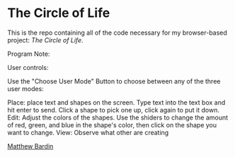 # The Circle of Life

This is the repo containing all of the code necessary for my browser-based project: _The Circle of Life_.

Program Note:

User controls:

Use the "Choose User Mode" Button to choose between any of the three user modes:

Place: place text and shapes on the screen. Type text into the text box and hit enter to send. Click a shape to pick one up, click again to put it down.
Edit: Adjust the colors of the shapes. Use the shiders to change the amount of red, green, and blue in the shape's color, then click on the shape you want to change.
View: Observe what other are creating



[Matthew Bardin](http://matthewbardin.com)



